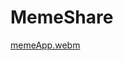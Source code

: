 # MemeShare

[memeApp.webm](https://github.com/preeti999/MemeShare/assets/47216278/c9cd39ab-955f-4252-96a7-f869b32a594f)
